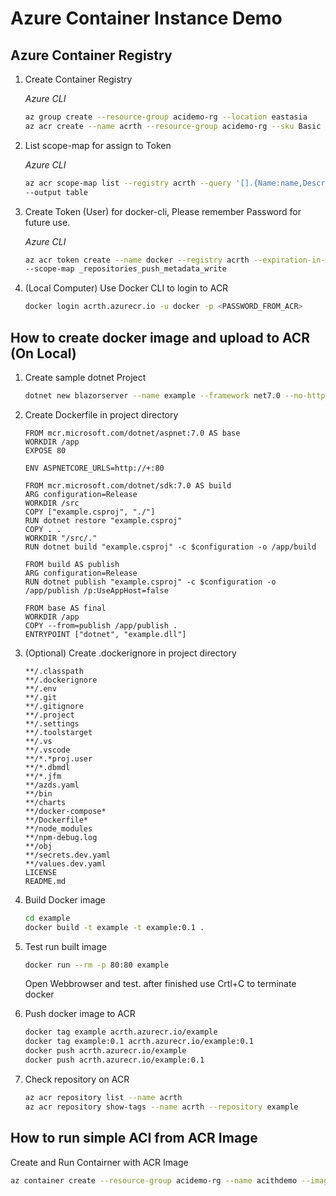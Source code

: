 # Azure Container Instance Demo

## Azure Container Registry

1. Create Container Registry

   *Azure CLI*

   ```sh
   az group create --resource-group acidemo-rg --location eastasia
   az acr create --name acrth --resource-group acidemo-rg --sku Basic --admin-enabled
   ```

2. List scope-map for assign to Token

   *Azure CLI*

   ```sh
   az acr scope-map list --registry acrth --query '[].{Name:name,Description:description}' \
   --output table
   ```

3. Create Token (User) for docker-cli, Please remember Password for future use.

   *Azure CLI*

   ```sh
   az acr token create --name docker --registry acrth --expiration-in-days 90 \
   --scope-map _repositories_push_metadata_write
   ```

4. (Local Computer) Use Docker CLI to login to ACR

   ```sh
   docker login acrth.azurecr.io -u docker -p <PASSWORD_FROM_ACR>
   ```

## How to create docker image and upload to ACR (On Local)

1. Create sample dotnet Project

   ```sh
   dotnet new blazorserver --name example --framework net7.0 --no-https
   ```

2. Create Dockerfile in project directory

   ```docker
   FROM mcr.microsoft.com/dotnet/aspnet:7.0 AS base
   WORKDIR /app
   EXPOSE 80

   ENV ASPNETCORE_URLS=http://+:80

   FROM mcr.microsoft.com/dotnet/sdk:7.0 AS build
   ARG configuration=Release
   WORKDIR /src
   COPY ["example.csproj", "./"]
   RUN dotnet restore "example.csproj"
   COPY . .
   WORKDIR "/src/."
   RUN dotnet build "example.csproj" -c $configuration -o /app/build

   FROM build AS publish
   ARG configuration=Release
   RUN dotnet publish "example.csproj" -c $configuration -o /app/publish /p:UseAppHost=false

   FROM base AS final
   WORKDIR /app
   COPY --from=publish /app/publish .
   ENTRYPOINT ["dotnet", "example.dll"]
   ```

3. (Optional) Create .dockerignore in project directory

   ```text
   **/.classpath
   **/.dockerignore
   **/.env
   **/.git
   **/.gitignore
   **/.project
   **/.settings
   **/.toolstarget
   **/.vs
   **/.vscode
   **/*.*proj.user
   **/*.dbmdl
   **/*.jfm
   **/azds.yaml
   **/bin
   **/charts
   **/docker-compose*
   **/Dockerfile*
   **/node_modules
   **/npm-debug.log
   **/obj
   **/secrets.dev.yaml
   **/values.dev.yaml
   LICENSE
   README.md
   ```

4. Build Docker image

   ```sh
   cd example
   docker build -t example -t example:0.1 .
   ```

5. Test run built image

   ```sh
   docker run --rm -p 80:80 example
   ```

   Open Webbrowser and test. after finished use Crtl+C to terminate docker

6. Push docker image to ACR

   ```sh
   docker tag example acrth.azurecr.io/example
   docker tag example:0.1 acrth.azurecr.io/example:0.1
   docker push acrth.azurecr.io/example
   docker push acrth.azurecr.io/example:0.1
   ```

7. Check repository on ACR

   ```sh
   az acr repository list --name acrth
   az acr repository show-tags --name acrth --repository example
   ```

## How to run simple ACI from ACR Image

Create and Run Contairner with ACR Image

   ```sh
   az container create --resource-group acidemo-rg --name acithdemo --image acrth.azurecr.io/example --cpu 1 --memory 1 --ports 80 --dns-name-label acithdemo --registry-login-server acrth.azurecr.io --registry-username <acr_user> --registry-password <acr_password>
   ```
